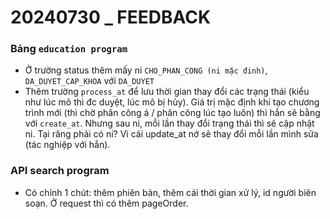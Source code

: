 # 20240730 _ FEEDBACK

### Bảng ```education program```

- Ở trường status thêm mấy ni ```CHO_PHAN_CONG (ni mặc đinh)```, ```DA_DUYET_CAP_KHOA``` với ```DA_DUYET```
- Thêm trường ```process_at``` để lưu thời gian thay đổi các trạng thái (kiểu như lúc mô thì đc duyệt, lúc mô bị hủy). Giá trị mặc định khi tạo chương trình mới (thì chờ phân công á / phân công lúc tạo luôn) thì hắn sẽ bằng với ```create_at```. Nhưng sau ni, mỗi lần thay đổi trạng thái thì sẽ cập nhật ni. Tại răng phải có ni? Vì cái update_at nớ sẽ thay đổi mỗi lần mình sửa (tác nghiệp với hắn).

### API search program

- Có chỉnh 1 chút: thêm phiên bản, thêm cái thời gian xử lý, id người biên soạn. Ở request thì có thêm pageOrder.